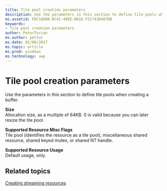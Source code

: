 ```yaml
---
title: Tile pool creation parameters
description: Use the parameters in this section to define tile pools when creating a buffer.
ms.assetid: FDC1AD88-BC41-49EE-881E-F21743D407DB
keywords:
- Tile pool creation parameters
author: PeterTurcan
ms.author: pettur
ms.date: 02/08/2017
ms.topic: article
ms.prod: windows
ms.technology: uwp
---
```


# Tile pool creation parameters


Use the parameters in this section to define tile pools when creating a buffer.

<span id="Size"></span><span id="size"></span><span id="SIZE"></span>**Size**  
Allocation size, as a multiple of 64KB. 0 is valid because you can later resize the tile pool.

<span id="Supported_Resource_Misc_Flags"></span><span id="supported_resource_misc_flags"></span><span id="SUPPORTED_RESOURCE_MISC_FLAGS"></span>**Supported Resource Misc Flags**  
Tile pool (identifies the resource as a tile pool), miscellaneous shared resource, shared keyed mutex, or shared NT handle.

<span id="Supported_Resource_Usage"></span><span id="supported_resource_usage"></span><span id="SUPPORTED_RESOURCE_USAGE"></span>**Supported Resource Usage**  
Default usage, only.

## <span id="related-topics"></span>Related topics


[Creating streaming resources](creating-streaming-resources.md)

 

 




